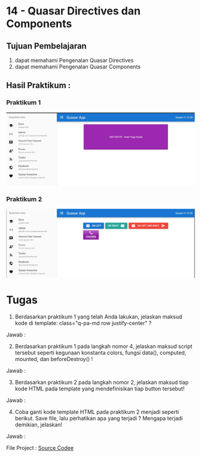 # 14 - Quasar Directives dan Components
 
## Tujuan Pembelajaran

1. dapat memahami Pengenalan Quasar Directives
2. dapat memahami Pengenalan Quasar Components

## Hasil Praktikum :

### Praktikum 1
![LINK GAMBAR 1](img/praktikum1.jpg)


### Praktikum 2
![LINK GAMBAR 1](img/praktikum2.jpg)



# Tugas

1. Berdasarkan praktikum 1 yang telah Anda lakukan, jelaskan maksud kode di template: class="q-pa-md row justify-center" ?

Jawab : 

2. Berdasarkan praktikum 1 pada langkah nomor 4, jelaskan maksud script tersebut seperti kegunaan konstanta colors, fungsi data(), computed, mounted, dan beforeDestroy() !

Jawab : 

3. Berdasarkan praktikum 2 pada langkah nomor 2, jelaskan maksud tiap kode HTML pada template yang mendefinisikan tiap button tersebut!

Jawab : 

4. Coba ganti kode template HTML pada praktikum 2 menjadi seperti berikut. Save file, lalu perhatikan apa yang terjadi ? Mengapa terjadi demikian, jelaskan!

Jawab : 



File Project : [Source Codee](../../src/14_Quasar_Directives_dan_Components/src)